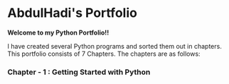 # AbdulHadi's Portfolio

<p>
<b>
Welcome to my Python Portfolio!!
</b>

I have created several Python programs and sorted them out in chapters. This portfolio consists of 7 Chapters. The chapters are as follows:
</p>
 <h3>Chapter - 1 : Getting Started with Python<h3> 
 

